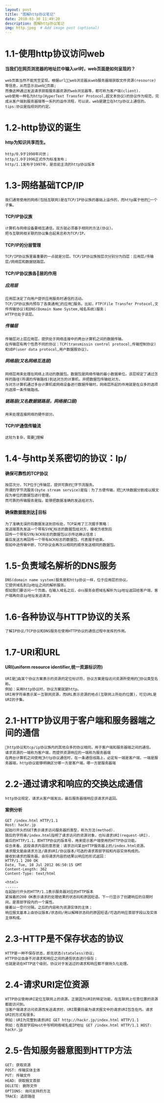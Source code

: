 ```yaml
---
layout: post
title: "图解http协议笔记"
date: 2018-03-30 11:49:20
description: 图解http协议笔记
img: http.jpeg  # Add image post (optional)
---
```

# 1.1-使用http协议访问web  
#### 当我们在网页浏览器的地址拦中输入url时，web页面是如何呈现的？  
    web页面当然不能凭空呈现。根据url，web浏览器从web服务器端获取文件资源(resource)等信息，从而显示出web页面;
    而像这种通过发送请求获取服务器资源的web浏览器等，都可称为客户端(client).  
    web使用一种名为http(HyperText Transfer Protocol,超文本协议)的协议作为规范，完成从客户端到服务器端等一系列的运作流程，可以说，web是建立在http协议上通信的。  
    tips:协议是指规则的约定。  

# 1.2-http协议的诞生  

#### http为知识共享而生。  
    http/0.9于1990年问世；
    http/1.0于1996正式作为标准发布；
    http/1.1发布于1997年，是目前主流的http协议版本  

# 1.3-网络基础TCP/IP  

    我们通常使用的网络(包括互联网)是在TCP/IP协议族的基础上运作的，而http属于他的一个子集。  

#### TCP/IP协议族  

    计算机与网络设备要相互通信，双方就必须基于相同的方法(协议)。
    把与互联网相关联的协议集合起来总称为TCP/IP。  

#### TCP/IP的分层管理     

    TCP/IP协议族里最重要的一点就是分层。TCP/IP协议族按层次分别分为四层：应用层/传输层/网络层和数据链路层。  

#### TCP/IP协议族各层的作用  

##### 应用层  

    应用层决定了向用户提供应用服务时通信的活动。
    TCP/IP协议族内预存了各类通用的应用服务。比如，FTP(File Transfer Protocol,文件传输协议)和DNS(Domain Name System,域名系统)服务；
    HTTP也处于该层。  

##### 传输层  

    传输层对上层应用层，提供处于网络连接中的两台计算机之间的数据传输。
    在传输层有两个性质不同的协议：TCP(transmissin control protocol,传输控制协议)和UDP(user data protocol,用户数据报协议)。  

##### 网络层(又名网络互连层)  

    网络层用来处理在网络上流动的数据包。数据包是网络传输的最小数据单位。该层规定了通过怎样的路径(所谓的传输路线)到达对方的计算机，并把数据包传输给对方。
    与对方计算机通过多台计算机或网络设备进行数据传输时，网络层所起的作用就是在众多的选项内选择一条传输路线。  

##### 链路层(又名数据链路层，网络接口层)   

    用来处理连接网络的硬件部分。  

#### TCP/IP通信传输流   

    这较为复杂，需要理解  

# 1.4-与http关系密切的协议：Ip/    

#### 确保可靠性的TCP协议   

    按层次分，TCP位于传输层，提供可靠的字节流服务。
    所谓的字节流服务(byte stream service)是指：为了方便传输，把大块数据分割成以报文段为单位的数据包进行管理。
    而可靠的传输服务是指，能够把数据准确的发送给对方。  

#### 确保数据能到达目标    

    为了准确无误的将数据发送到目标处，TCP采用了三次握手策略：
    发送端首先发送一个带有SYN标志的数据包给对方，接收方收到后
    回传一个带有SYN/ACK标志的数据包以示传达确认信息；
    最后发送方再回传一个带有ACK标志的数据包，代表握手结束。
    假如中途传输中断，TCP协议会再次以相同的顺序发送相同的数据包。  

# 1.5-负责域名解析的DNS服务  

    DNS(domain name system)服务是和http协议一样，位于应用层的协议。
    它提供域名到Ip地址之间的解析服务。
    假如我们要访问一个页面，在输入域名之后，dns服务会把域名解析为ip地址返回给客户端，客户端再向该ip地址发送请求。 

# 1.6-各种协议与HTTP协议的关系  
    了解IP协议/TCP协议和DNS服务在使用HTTP协议的通信过程中发挥的作用。  

# 1.7-URI和URL  

#### URI(uniform resource identifier,统一资源标识符)  
    URI是由某个协议方案表示的资源的定位标识符，协议方案是指访问资源所使用的协议类型名称。  
    例如：采用http协议时，协议方案就是http。 
    URI用字符串表示某一互联网资源，而URL表示资源的地点(互联网上所处的位置)，可见URL是URI的子集。  

# 2.1-HTTP协议用于客户端和服务器端之间的通信  
    http协议和tcp/ip协议族内的其他众多的协议相同，用于客户端和服务器端之间的通信。  
    请求资源的一端称为客户端，而提供资源响应的一端称为服务器端  
    在两台计算机之间使用http协议通信时，在一条通信线路上，必定有一端是客户端，一端是服务器端，http协议能够明确区分哪一方是客户端，哪一方是服务器端  

# 2.2-通过请求和响应的交换达成通信  
    http协议规定，请求从客户端发出，最后服务器端响应该请求并返回。

#### 案例分析  
    GET /index.html HTTP/1.1  
    Host: hackr.jp  
    起始行开头的GET表示请求访问服务器的类型，称为方法(method).  
    随后的字符串/index.html指明了请求访问的资源对象，也叫请求URI(request-URI).  
    最后的HTTP/1.1，即HTTP协议的版本号，用来提示客户端使用的HTTP协议功能。  
    综合来看，这段请求内容的意思是：请求访问某台HTTP服务器上的/index.html资源。  
    请求报文是由请求方法/请求URI/协议版本/可选的请求首部字段和内容实体构成的。  
    接收到请求的服务器，会将请求内容的结果以响应的形式返回：  
    HTTP/1.1 200 OK
    Date, Tue, 10 Jul 2012 06:50:15 GMT
    Content-Length: 362
    Content-Type: text/html

    <html>
    ......  
    在起始行开头的HTTP/1.1表示服务器对应的HTTP版本  
    紧挨着的200 OK表示请求的处理结果的状态码和原因短语。下一行显示了创建响应的日期时间，是首部字段内的一个属性。  
    接着以一空行分隔，之后的内容称为资源实体的主体；  
    响应报文基本上由协议版本/状态码/用以解释状态码的原因短语/可选的响应首部字段以及实体主体构成。  

# 2.3-HTTP是不保存状态的协议  
    HTTP是一种不保存状态，即无状态(stateless)协议;
    HTTP协议自身不对请求和响应之间的通信状态进行保存；  
    也就是说在HTTP这个级别，协议对于发送过的请求和响应都不做持久化处理。  

# 2.4-请求URI定位资源  
    HTTP协议使用URI定位互联网上的资源。正是因为URI的特定功能，在互联网上任意位置的资源都能访问到。  
    当客户端请求访问资源而发送请求时，URI需要将最为请求报文中的请求URI包含在内。请求URI的方式有很多。
    例如：URI为完整到请求URI GET http://hackr.jp/index.html HTTP/1.1  
    例如：在首部字段Host中写明网络域名或IP地址 GET /index.html HTTP/1.1 HOST: hackr.jp  

# 2.5-告知服务器意图到HTTP方法  
    GET: 获取资源  
    POST: 传输实体主体  
    PUT: 传输文件  
    HEAD: 获取报文首部  
    DELETE: 删除文件  
    OPTIONS: 询问支持的方法  
    TRACE: 追踪路径